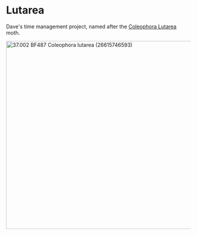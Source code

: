 # Lutarea
Dave's time management project, named after the [Coleophora Lutarea](https://ukmoths.org.uk/species/coleophora-lutarea/) moth.

<a title="Patrick Clement from West Midlands, England, CC BY 2.0 &lt;https://creativecommons.org/licenses/by/2.0&gt;, via Wikimedia Commons" href="https://commons.wikimedia.org/wiki/File:37.002_BF487_Coleophora_lutarea_(26615746593).jpg"><img width="512" alt="37.002 BF487 Coleophora lutarea (26615746593)" src="https://upload.wikimedia.org/wikipedia/commons/thumb/b/b3/37.002_BF487_Coleophora_lutarea_%2826615746593%29.jpg/512px-37.002_BF487_Coleophora_lutarea_%2826615746593%29.jpg"></a>
